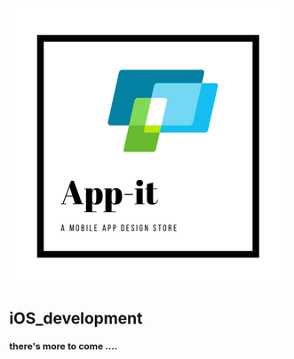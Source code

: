 ![iOS_development](/images/app-it.white.png "Appit logo")
# iOS_development
### there's more to come ....
